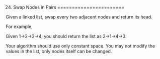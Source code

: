 24. Swap Nodes in Pairs
=======================

Given a linked list, swap every two adjacent nodes and return its head.

For example,

Given 1->2->3->4, you should return the list as 2->1->4->3.

Your algorithm should use only constant space. You may not modify the values in the list, only nodes itself can be changed.
